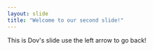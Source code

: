 ```yaml
---
layout: slide
title: "Welcome to our second slide!"
---
```

This is Dov's slide
use the left arrow to go back!
